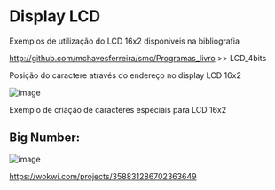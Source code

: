 
# Display LCD

Exemplos de utilização do LCD 16x2 disponiveis na bibliografia

http://github.com/mchavesferreira/smc/Programas_livro >> LCD_4bits

Posição do caractere através do endereço no display LCD 16x2

![image](https://github.com/mchavesferreira/smc/assets/63993080/9d009e2a-8271-42ba-b682-48f63bc23161)


Exemplo de criação de caracteres especiais para LCD 16x2 


## Big Number: 
![image](https://github.com/mchavesferreira/smc/assets/63993080/1da979b4-b02a-457e-ac1d-33fe1b420ae1)

https://wokwi.com/projects/358831286702363649
